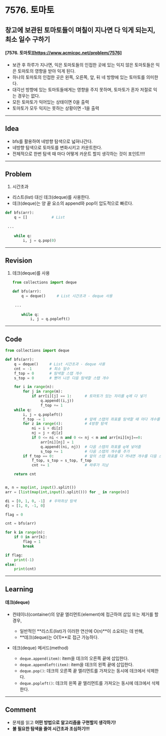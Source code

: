 # 7576. 토마토

## 창고에 보관된 토마토들이 며칠이 지나면 다 익게 되는지, 최소 일수 구하기

#### [7576. 토마토][https://www.acmicpc.net/problem/7576]

- 보관 후 하루가 지나면, 익은 토마토들의 인접한 곳에 있는 익지 않은 토마토들은 익은 토마토의 영향을 받아 익게 된다. 
- 하나의 토마토의 인접한 곳은 왼쪽, 오른쪽, 앞, 뒤 네 방향에 있는 토마토를 의미한다. 
- 대각선 방향에 있는 토마토들에게는 영향을 주지 못하며, 토마토가 혼자 저절로 익는 경우는 없다.
- 모든 토마토가 익어있는 상태이면 0을 출력
- 토마토가 모두 익지는 못하는 상황이면 -1을 출력

---

## Idea

- bfs를 활용하여 네방향 탐색으로 넓혀나간다.
- 네방향 탐색으로 토마토를 변화시키고 카운트한다.
- 전체적으로 한번 탐색  때 마다 어떻게 카운트 할지 생각하는 것이 포인트!!!!

---

## Problem

1.  시간초과
   
   - 리스트(list) 대신 데크(deque)를 사용한다.
   - 데크(deque)는 양 끝 요소의 append와 pop이 압도적으로 빠르다.
   
   ```python
   def bfs(arr):
       q = []     		# List 
       
   	...
       
       while q:
           i, j = q.pop(0)
   ```

---

## Revision

1. 데크(deque)를 사용

   ```python
   from collections import deque
   
   def bfs(arr):
       q = deque()     # List 시간초과 - deque 사용
      
   	...
       
       while q:
           i, j = q.popleft()
   ```

   

---

## Code

```python
from collections import deque

def bfs(arr):
    q = deque()     # List 시간초과 - deque 사용
    cnt = -1        # 최소 일수
    f_top = 0       # 탐색할 스탭 개수
    s_top = 0       # 뻗어 나온 다음 탐색할 스탭 개수

    for i in range(n):
        for j in range(m):
            if arr[i][j] == 1:      # 토마토가 있는 자리를 q에 다 넣기
                q.append((i,j))
                f_top += 1
    while q:
        i, j = q.popleft()
        f_top -= 1                  # 앞에 스탭의 좌표를 탐색할 때 마다 개수를 -1
        for z in range(4):          # 4방향 탐색
            ni = i + di[z]
            nj = j + dj[z]
            if 0 <= ni < n and 0 <= nj < m and arr[ni][nj]==0:
                arr[ni][nj] = 1
                q.append((ni, nj))  # 다음 스탭의 좌표를 q에 넣어줌
                s_top += 1          # 다음 스탭의 개수를 추가
        if f_top == 0:              # 앞의 스탭 좌표를 다 꺼내면 개수를 다음 스탭과 바꿔줌
            f_top, s_top = s_top, f_top
            cnt += 1                # 하루가 지남

    return cnt


m, n = map(int, input().split())
arr = [list(map(int,input().split())) for _ in range(n)]

di = [0, 1, 0, -1]  # 우하좌상 탐색
dj = [1, 0, -1, 0]

flag = 0

cnt = bfs(arr)

for k in range(n):
    if 0 in arr[k]:
        flag = 1
        break

if flag:
    print(-1)
else:
    print(cnt)
```

---

## Learning

#### 데크(deque)

- 컨테이너(container)의 양끝 엘리먼트(element)에 접근하여 삽입 또는 제거를 할 경우, 
  - 일반적인 **리스트(list)가 이러한 연산에 O(n)**이 소요되는 데 반해, 
  - **데크(deque)는 O(1)**로 접근 가능하다.

- 데크(deque) 메서드(method)
  - `deque.append(item)`: item을 데크의 오른쪽 끝에 삽입한다.
  - `deque.appendleft(item)`: item을 데크의 왼쪽 끝에 삽입한다.
  - `deque.pop()`: 데크의 오른쪽 끝 엘리먼트를 가져오는 동시에 데크에서 삭제한다.
  - `deque.popleft()`: 데크의 왼쪽 끝 엘리먼트를 가져오는 동시에 데크에서 삭제한다.

---

## Comment

- 문제를 읽고 **어떤 방법으로 알고리즘을 구현할지 생각하기!**
- **불 필요한 탐색을 줄여 시간초과 조심하기!!!**

